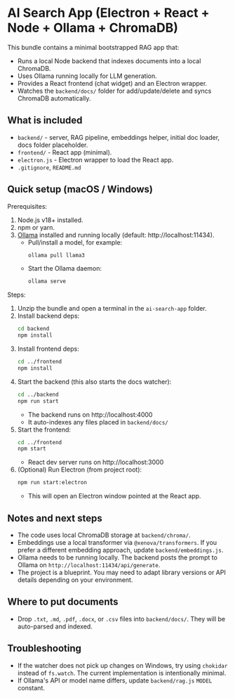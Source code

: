 # AI Search App (Electron + React + Node + Ollama + ChromaDB)

This bundle contains a minimal bootstrapped RAG app that:
- Runs a local Node backend that indexes documents into a local ChromaDB.
- Uses Ollama running locally for LLM generation.
- Provides a React frontend (chat widget) and an Electron wrapper.
- Watches the `backend/docs/` folder for add/update/delete and syncs ChromaDB automatically.

## What is included
- `backend/` - server, RAG pipeline, embeddings helper, initial doc loader, docs folder placeholder.
- `frontend/` - React app (minimal).
- `electron.js` - Electron wrapper to load the React app.
- `.gitignore`, `README.md`

## Quick setup (macOS / Windows)
Prerequisites:
1. Node.js v18+ installed.
2. npm or yarn.
3. [Ollama](https://ollama.com/) installed and running locally (default: http://localhost:11434).
   - Pull/install a model, for example:
     ```bash
     ollama pull llama3
     ```
   - Start the Ollama daemon:
     ```bash
     ollama serve
     ```

Steps:
1. Unzip the bundle and open a terminal in the `ai-search-app` folder.
2. Install backend deps:
   ```bash
   cd backend
   npm install
   ```
3. Install frontend deps:
   ```bash
   cd ../frontend
   npm install
   ```
4. Start the backend (this also starts the docs watcher):
   ```bash
   cd ../backend
   npm run start
   ```
   - The backend runs on http://localhost:4000
   - It auto-indexes any files placed in `backend/docs/`
5. Start the frontend:
   ```bash
   cd ../frontend
   npm start
   ```
   - React dev server runs on http://localhost:3000
6. (Optional) Run Electron (from project root):
   ```bash
   npm run start:electron
   ```
   - This will open an Electron window pointed at the React app.

## Notes and next steps
- The code uses local ChromaDB storage at `backend/chroma/`.
- Embeddings use a local transformer via `@xenova/transformers`. If you prefer a different embedding approach, update `backend/embeddings.js`.
- Ollama needs to be running locally. The backend posts the prompt to Ollama on `http://localhost:11434/api/generate`.
- The project is a blueprint. You may need to adapt library versions or API details depending on your environment.

## Where to put documents
- Drop `.txt`, `.md`, `.pdf`, `.docx`, or `.csv` files into `backend/docs/`. They will be auto-parsed and indexed.

## Troubleshooting
- If the watcher does not pick up changes on Windows, try using `chokidar` instead of `fs.watch`. The current implementation is intentionally minimal.
- If Ollama's API or model name differs, update `backend/rag.js` `MODEL` constant.

